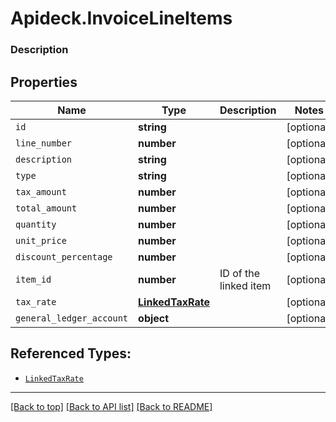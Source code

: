 # Apideck.InvoiceLineItems

### Description

## Properties
Name | Type | Description | Notes
------------ | ------------- | ------------- | -------------
`id` | **string** |  | [optional] 
`line_number` | **number** |  | [optional] 
`description` | **string** |  | [optional] 
`type` | **string** |  | [optional] 
`tax_amount` | **number** |  | [optional] 
`total_amount` | **number** |  | [optional] 
`quantity` | **number** |  | [optional] 
`unit_price` | **number** |  | [optional] 
`discount_percentage` | **number** |  | [optional] 
`item_id` | **number** | ID of the linked item | [optional] 
`tax_rate` | [**LinkedTaxRate**](LinkedTaxRate.md) |  | [optional] 
`general_ledger_account` | **object** |  | [optional] 





## Referenced Types:










* [`LinkedTaxRate`](LinkedTaxRate.md)


---

[[Back to top]](#) [[Back to API list]](../../../../README.md#documentation-for-api-endpoints) [[Back to README]](../../../../README.md)


